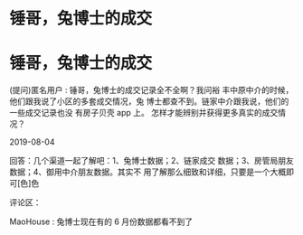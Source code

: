 # 锤哥，兔博士的成交

# 锤哥，兔博士的成交

(提问)匿名用户 : 锤哥，兔博士的成交记录全不全啊？我问裕 丰中原中介的时候，他们跟我说了小区的多套成交情况，兔 博士都查不到。链家中介跟我说，他们的一些成交记录也没 有房子贝壳 app 上。 怎样才能辨别并获得更多真实的成交情况？

2019-08-04

回答：几个渠道一起了解吧：1、兔博士数据；2、链家成交 数据；3、房管局朋友数据；4、御用中介朋友数据。其实不 用了解那么细致和详细，只要是一个大概即可[色]色

评论区：

MaoHouse : 兔博士现在有的 6 月份数据都看不到了